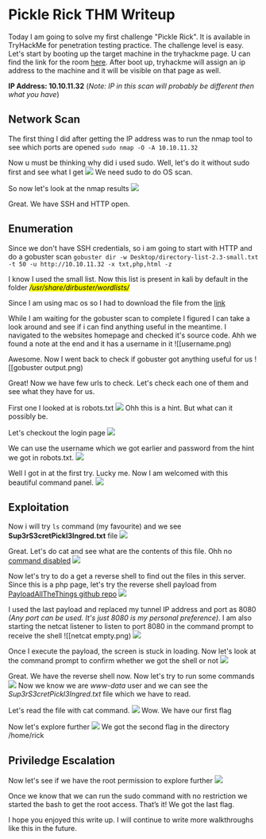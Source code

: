 # Pickle Rick THM Writeup

Today I am going to solve my first challenge "Pickle Rick". It is available in TryHackMe for penetration testing practice. The challenge level is easy. Let's start by booting up the target machine in the tryhackme page. U can find the link for the room [here](https://tryhackme.com/room/picklerick). After boot up, tryhackme will assign an ip address to the machine and it will be visible on that page as well. 

**IP Address: 10.10.11.32** 
(*Note: IP in this scan will probably be different then what you have*)

## Network Scan

The first thing I did after getting the IP address was to run the nmap tool to see which ports are opened 
`sudo nmap -O -A 10.10.11.32`

Now u must be thinking why did i used sudo. Well, let's do it without sudo first and see what I get
![](Screenshots/nmap%20error.png)
We need sudo to do OS scan.

So now let's look at the nmap results
![](Screenshots/nmap.png)

Great. We have SSH and HTTP open. 


## Enumeration

Since we don't have SSH credentials, so i am going to start with HTTP and do a gobuster scan
`gobuster dir -w Desktop/directory-list-2.3-small.txt -t 50 -u http://10.10.11.32 -x txt,php,html -z`

I know I used the small list. 
Now this list is present in kali by default in the folder <mark>*/usr/share/dirbuster/wordlists/*<mark>

Since I am using mac os so I had to download the file from the [link](https://raw.githubusercontent.com/daviddias/node-dirbuster/master/lists/directory-list-2.3-small.txt)
	
While I am waiting for the gobuster scan to complete I figured I can take a look around and see if i can find anything useful in the meantime. I navigated to the websites homepage and checked it's source code. Ahh we found a note at the end and it has a username in it 
![[username.png)

Awesome. Now I went back to check if gobuster got anything useful for us
![[gobuster output.png)
	
Great! Now we have few urls to check. Let's check each one of them and see what they have for us.
	
First one I looked at is robots.txt
![](Screenshots/robots.png)
Ohh this is a hint. But what can it possibly be. 

Let's checkout the login page
![](Screenshots/login%20page_without%20credential.png)
	
We can use the username which we got earlier and password from the hint we got in robots.txt. 
![](Screenshots/login%20page_with%20credential.png)
	
Well I got in at the first try. Lucky me. Now I am welcomed with this beautiful command panel.
![](Screenshots/portal%20without%20command.png)
	

## Exploitation

Now i will try `ls` command (my favourite) and we see **Sup3rS3cretPickl3Ingred.txt** file
![](Screenshots/portal%20with%20ls%20command.png)

Great. Let's do cat and see what are the contents of this file. Ohh no <u>command disabled</u>
![](Screenshots/portal%20with%20cat%20command.png)

Now let's try to do a get a reverse shell to find out the files in this server. Since this is a php page, let's try the reverse shell payload from [PayloadAllTheThings github repo](https://github.com/swisskyrepo/PayloadsAllTheThings/blob/master/Methodology%20and%20Resources/Reverse%20Shell%20Cheatsheet.md)
![](Screenshots/payload.png)
	
I used the last payload and replaced my tunnel IP address and port as 8080 *(Any port can be used. It's just 8080 is my personal preference)*. I am also starting the netcat listener to listen to port 8080 in the command prompt to receive the shell
![[netcat empty.png)
![](Screenshots/portal%20with%20reverse%20shell%20payload.png)
	
Once I execute the payload, the screen is stuck in loading. Now let's look at the command prompt to confirm whether we got the shell or not 
![](Screenshots/netcat%20after%20getting%20the%20shell%20access.png)

Great. We have the reverse shell now. Now let's try to run some commands
![](Screenshots/whoami%20confirmation.png)
Now we know we are *www-data* user and we can see the *Sup3rS3cretPickl3Ingred.txt* file which we have to read.
	
Let's read the file with cat command.
![](Screenshots/First%20Flag.png)
Wow. We have our first flag 
	
Now let's explore further
![](Screenshots/Second%20Flag.png)
We got the second flag in the directory /home/rick

## Priviledge Escalation

Now let's see if we have the root permission to explore further
![](Screenshots/Third%20Flag.png)

Once we know that we can run the sudo command with no restriction we started the bash to get the root access. That’s it! We got the last flag.
	
I hope you enjoyed this write up. I will continue to write more walkthroughs like this in the future. 
